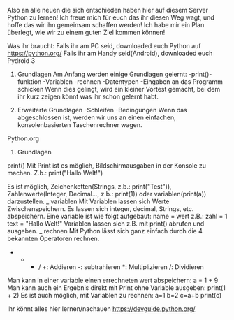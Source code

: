 Also an alle neuen die sich entschieden haben hier auf diesem Server Python zu lernen! Ich freue mich für euch das ihr diesen Weg wagt, und hoffe das wir ihn gemeinsam schaffen werden! Ich habe mir ein Plan überlegt, wie wir zu einem guten Ziel kommen können!

Was ihr braucht:
Falls ihr am PC seid, downloaded euch Python auf https://python.org/
Falls ihr am Handy seid(Android), downloaded euch Pydroid 3

1. Grundlagen
Am Anfang werden einige Grundlagen gelernt:
-print()-funktion
-Variablen
-rechnen
-Datentypen
-Eingaben an das Programm schicken
Wenn dies gelingt, wird ein kleiner Vortest gemacht, bei dem ihr kurz zeigen könnt was ihr schon gelernt habt.

2. Erweiterte Grundlagen
-Schleifen
-Bedingungen
Wenn das abgeschlossen ist, werden wir uns an einen einfachen, konsolenbasierten Taschenrechner wagen.

Python.org



1. Grundlagen

print()
Mit Print ist es möglich, Bildschirmausgaben in der Konsole zu machen. Z.b.:
print("Hallo Welt!")

Es ist möglich, Zeichenketten(Strings, z.b.: print("Test")), Zahlenwerte(Integer, Decimal..., z.b.: print(1)) oder variablen(print(a)) darzustellen.
_
variablen
Mit Variablen lassen sich Werte Zwischenspeichern. Es lassen sich integer, decimal, Strings, etc. abspeichern. Eine variable ist wie folgt aufgebaut: name = wert
z.B.:
zahl = 1
text = "Hallo Welt!"
Variablen lassen sich z.B. mit print() abrufen und ausgeben.
_
rechnen
Mit Python lässt sich ganz einfach durch die 4 bekannten Operatoren rechnen.
+ - * /
+: Addieren
-: subtrahieren
*: Multiplizieren
/: Dividieren

Man kann in einer variable einen errechneten wert abspeichern:
a = 1 + 9
Man kann auch ein Ergebnis direkt mit Print ohne Variable ausgeben:
print(1 + 2)
Es ist auch möglich, mit Variablen zu rechnen:
a=1
b=2
c=a+b
print(c)

Ihr könnt alles hier lernen/nachauen https://devguide.python.org/

